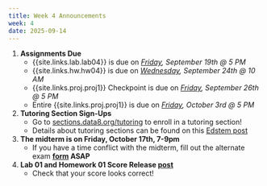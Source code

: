 ```yaml
---
title: Week 4 Announcements
week: 4
date: 2025-09-14
---
```


1. **Assignments Due**
    * {{site.links.lab.lab04}} is due on *<u>Friday</u>, September 19th @ 5 PM*
    * {{site.links.hw.hw04}} is due on *<u>Wednesday</u>, September 24th @ 10 AM*
    * {{site.links.proj.proj1}} Checkpoint is due on *<u>Friday</u>, September 26th @ 5 PM*
    * Entire {{site.links.proj.proj1}} is due on *<u>Friday</u>, October 3rd @ 5 PM*
2. **Tutoring Section Sign-Ups**
    * Go to [sections.data8.org/tutoring](https://sections.data8.org/tutoring) to enroll in a tutoring section!
    * Details about tutoring sections can be found on this [Edstem post](https://edstem.org/us/courses/83132/discussion/6919060)
3. **The midterm is on Friday, October 17th, 7-9pm**
    * If you have a time conflict with the midterm, fill out the alternate exam **[form](https://bit.ly/fa25data8alternatemidterm) ASAP**
4. **Lab 01 and Homework 01 Score Release [post](https://edstem.org/us/courses/83132/discussion/6950122)**
    * Check that your score looks correct!